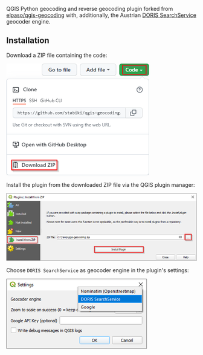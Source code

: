 QGIS Python geocoding and reverse geocoding plugin forked from [elpaso/qgis-geocoding](https://github.com/elpaso/qgis-geocoding) with, additionally, the Austrian [DORIS SearchService](https://www.doris.at/service/api_searchservice.aspx) geocoder engine.

## Installation

Download a ZIP file containing the code:

![](screenshots/download_zip.png)

Install the plugin from the downloaded ZIP file via the QGIS plugin manager:

![](screenshots/install_plugin.png)

Choose `DORIS SearchService` as geocoder engine in the plugin's settings:

![](screenshots/settings.png)
